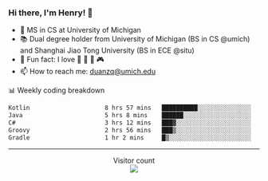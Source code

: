 ### Hi there, I'm Henry! 👋

- 🔭 MS in CS at University of Michigan
- 📚 Dual degree holder from University of Michigan (BS in CS @umich) and Shanghai Jiao Tong University (BS in ECE @situ)
- 🍁 Fun fact: I love 📸 🏓 🍜 🎮
- 📫 How to reach me: [duanzq@umich.edu](mailto:duanzq@umich.edu)

📊 Weekly coding breakdown
<!--START_SECTION:waka-->

```txt
Kotlin                     8 hrs 57 mins   ██████████░░░░░░░░░░░░░░░   40.66 %
Java                       5 hrs 8 mins    ██████░░░░░░░░░░░░░░░░░░░   23.37 %
C#                         3 hrs 12 mins   ███▓░░░░░░░░░░░░░░░░░░░░░   14.57 %
Groovy                     2 hrs 56 mins   ███▒░░░░░░░░░░░░░░░░░░░░░   13.39 %
Gradle                     1 hr 2 mins     █▒░░░░░░░░░░░░░░░░░░░░░░░   04.75 %
```

<!--END_SECTION:waka-->

***
<p align="center"> 
  Visitor count<br>
  <img src="https://profile-counter.glitch.me/zlzq-duanzq/count.svg" />
</p>

<!-- ![Henry Duan's GitHub stats](https://github-readme-stats.vercel.app/api?username=zlzq-duanzq&show_icons=true)

![trophy](https://github-profile-trophy.vercel.app/?username=zlzq-duanzq&column=7)

[![Top Langs](https://github-readme-stats.vercel.app/api/top-langs/?username=zlzq-duanzq&layout=compact)](https://github.com/zlzq-duanzq/github-readme-stats) -->

